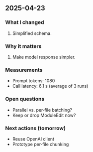 ## 2025-04-23

### What I changed

1. Simplified schema.

### Why it matters

1. Make model response simpler.

### Measurements

- Prompt tokens: 1080
- Call latency: 6.1 s (average of 3 runs)

### Open questions

- Parallel vs. per‑file batching?
- Keep or drop ModuleEdit now?

### Next actions (tomorrow)

- Reuse OpenAI client
- Prototype per‑file chunking
